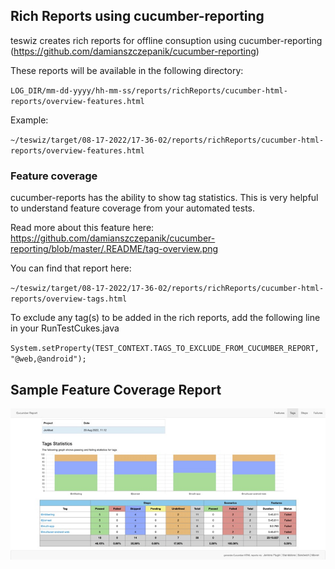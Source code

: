 ## Rich Reports using cucumber-reporting
teswiz creates rich reports for offline consuption using cucumber-reporting (https://github.com/damianszczepanik/cucumber-reporting)

These reports will be available in the following directory:

`LOG_DIR/mm-dd-yyyy/hh-mm-ss/reports/richReports/cucumber-html-reports/overview-features.html`

Example:

`~/teswiz/target/08-17-2022/17-36-02/reports/richReports/cucumber-html-reports/overview-features.html`

### Feature coverage
cucumber-reports has the ability to show tag statistics. This is very helpful to understand feature coverage from your automated tests.

Read more about this feature here: https://github.com/damianszczepanik/cucumber-reporting/blob/master/.README/tag-overview.png

You can find that report here:

`~/teswiz/target/08-17-2022/17-36-02/reports/richReports/cucumber-html-reports/overview-tags.html`

To exclude any tag(s) to be added in the rich reports, add the following line in your RunTestCukes.java

`System.setProperty(TEST_CONTEXT.TAGS_TO_EXCLUDE_FROM_CUCUMBER_REPORT, "@web,@android");`

## Sample Feature Coverage Report

![Feture Coverage](FeatureCoverage.png)